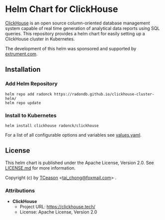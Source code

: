 # Helm Chart for ClickHouse

[ClickHouse](https://clickhouse.tech/) is an open source column-oriented database management system capable of real time generation of analytical data reports using 
SQL queries.
This repository provides a helm chart for easily setting up a ClickHouse cluster in Kubernetes.

The development of this helm was sponsored and supported by [extrument.com](https://extrument.com/).


## Installation

### Add Helm Repository

```
helm repo add radonck https://radondb.github.io/clickhouse-cluster-helm/
helm repo update
```

### Install to Kubernetes

```
helm install clickhouse radonck/clickhouse
```

For a list of all configurable options and variables see [values.yaml](./clickhouse/values.yaml).


## License

This helm chart is published under the Apache License, Version 2.0.
See [LICENSE.md](./LICENSE.md) for more information.

Copyright (c) by [TCeason](https://tceason.github.io/) &lt;[tai_chong@foxmail.com](tai_chong@foxmail.com)&gt; .


### Attributions

  * **ClickHouse**
    * Project URL: https://clickhouse.tech/
    * License: Apache License, Version 2.0

